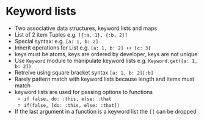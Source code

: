 # Keyword lists

* Two associative data structures, keyword lists and maps
* List of 2 item Tuples e.g. `[{:a, 1}, {:b, 2}]`
* Special syntax: e.g. `[a: 1, b: 2]`
* Inherit operations for List e.g. `[a: 1, b: 2] ++ [c: 3]`
* keys must be atoms, keys are ordered by developer, keys are not unique
* Use `Keyword` module to manipulate keyword lists e.g. `Keyword.get([a: 1, b:
  2])`
* Retreive using square bracket syntax `[a: 1, b: 2][:b]`
* Rarely pattern match with keyword lists because length and items must match
* keyword lists are used for passing options to functions
  - `if false, do: :this, else: :that`
  - `if(false, [do: :this, else: :that])`
* If the last argument in a function is a keyword list the `[]` can be dropped






